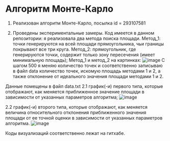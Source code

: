 # Алгоритм Монте-Карло

1. Реализован алгоритм Монте-Карло, посылка id = 293107581

2. Проведены экспериментальные замеры. Код имеется в данном репозитории: я реализовала два метода поиска площади.
Метод_1: точки генерируются на всей площади прямоугольника, чьи границы покрывают все три круга.
Метод_2: прямоугольник, где генерируются точки, содержит только зону пересечения (имеет минимальную площадь);
Метод_1 и метод_2 на картинках:
![image](https://github.com/user-attachments/assets/ea79a7f7-f017-4e6f-9532-938e0f05495f)
С шагом 500 я меняю количество точек и соответственно записываю в файл data количество точек, искомую площадь методами 1 и 2, а также отклонение от идеального значения площади методами 1 и 2.

Данные помещены в файл data.txt
2.1 график(-и) первого типа, которые отображают, как меняется приближенное значение площади в зависимости от указанных параметров алгоритма;
![image](https://github.com/user-attachments/assets/42755758-2bde-476f-9a88-38e1f91a5a64)

2.2 график(-и) второго типа, которые отображают, как меняется величина относительного отклонения приближенного значения площади от ее точной оценки в зависимости от указанных параметров алгоритма.
![image](https://github.com/user-attachments/assets/42861e9e-8be6-4730-a2be-5ba13b9714f2)

Коды визуализаций соответственно лежат на гитхабе.
